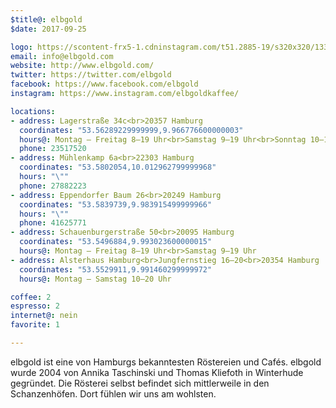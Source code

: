 ```yaml
---
$title@: elbgold
$date: 2017-09-25

logo: https://scontent-frx5-1.cdninstagram.com/t51.2885-19/s320x320/13398562_1056639054449275_1930967290_a.jpg
email: info@elbgold.com
website: http://www.elbgold.com/
twitter: https://twitter.com/elbgold
facebook: https://www.facebook.com/elbgold
instagram: https://www.instagram.com/elbgoldkaffee/

locations:
- address: Lagerstraße 34c<br>20357 Hamburg
  coordinates: "53.56289229999999,9.966776600000003"
  hours@: Montag – Freitag 8–19 Uhr<br>Samstag 9–19 Uhr<br>Sonntag 10–19 Uhr
  phone: 23517520
- address: Mühlenkamp 6a<br>22303 Hamburg
  coordinates: "53.5802054,10.012962799999968"
  hours: "\""
  phone: 27882223
- address: Eppendorfer Baum 26<br>20249 Hamburg
  coordinates: "53.5839739,9.983915499999966"
  hours: "\""
  phone: 41625771
- address: Schauenburgerstraße 50<br>20095 Hamburg
  coordinates: "53.5496884,9.993023600000015"
  hours@: Montag – Freitag 8–19 Uhr<br>Samstag 9–19 Uhr
- address: Alsterhaus Hamburg<br>Jungfernstieg 16–20<br>20354 Hamburg
  coordinates: "53.5529911,9.991460299999972"
  hours@: Montag – Samstag 10–20 Uhr

coffee: 2
espresso: 2
internet@: nein
favorite: 1

---
```

elbgold ist eine von Hamburgs bekanntesten Röstereien und Cafés. elbgold wurde 2004 von Annika Taschinski und Thomas Kliefoth in Winterhude gegründet. Die Rösterei selbst befindet sich mittlerweile in den Schanzenhöfen. Dort fühlen wir uns am wohlsten.